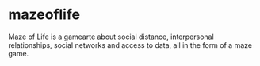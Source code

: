 # mazeoflife
Maze of Life is a gamearte about social distance, interpersonal relationships, social networks and access to data, all in the form of a maze game.
